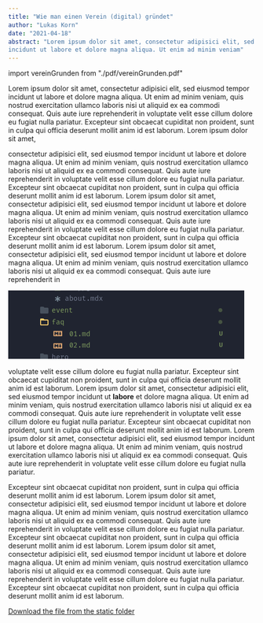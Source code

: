 ```yaml
---
title: "Wie man einen Verein (digital) gründet"
author: "Lukas Korn"
date: "2021-04-18"
abstract: "Lorem ipsum dolor sit amet, consectetur adipisici elit, sed eiusmod tempor
incidunt ut labore et dolore magna aliqua. Ut enim ad minim veniam"
---
```


import vereinGrunden from "./pdf/vereinGrunden.pdf"

Lorem ipsum dolor sit amet, consectetur adipisici elit, sed eiusmod tempor
incidunt ut labore et dolore magna aliqua. Ut enim ad minim veniam, quis nostrud
exercitation ullamco laboris nisi ut aliquid ex ea commodi consequat. Quis aute
iure reprehenderit in voluptate velit esse cillum dolore eu fugiat nulla
pariatur. Excepteur sint obcaecat cupiditat non proident, sunt in culpa qui
officia deserunt mollit anim id est laborum. Lorem ipsum dolor sit amet,

consectetur adipisici elit, sed eiusmod tempor incidunt ut labore et dolore
magna aliqua. Ut enim ad minim veniam, quis nostrud exercitation ullamco laboris
nisi ut aliquid ex ea commodi consequat. Quis aute iure reprehenderit in
voluptate velit esse cillum dolore eu fugiat nulla pariatur. Excepteur sint
obcaecat cupiditat non proident, sunt in culpa qui officia deserunt mollit anim
id est laborum. Lorem ipsum dolor sit amet, consectetur adipisici elit, sed
eiusmod tempor incidunt ut labore et dolore magna aliqua. Ut enim ad minim
veniam, quis nostrud exercitation ullamco laboris nisi ut aliquid ex ea commodi
consequat. Quis aute iure reprehenderit in voluptate velit esse cillum dolore eu
fugiat nulla pariatur. Excepteur sint obcaecat cupiditat non proident, sunt in
culpa qui officia deserunt mollit anim id est laborum. Lorem ipsum dolor sit
amet, consectetur adipisici elit, sed eiusmod tempor incidunt ut labore et
dolore magna aliqua. Ut enim ad minim veniam, quis nostrud exercitation ullamco
laboris nisi ut aliquid ex ea commodi consequat. Quis aute iure reprehenderit in

![Screenshot](./images/wie-man-einen-verein-grundet/02.png)

voluptate velit esse cillum dolore eu fugiat nulla pariatur. Excepteur sint
obcaecat cupiditat non proident, sunt in culpa qui officia deserunt mollit anim
id est laborum. Lorem ipsum dolor sit amet, consectetur adipisici elit, sed
eiusmod tempor incidunt ut **labore** et dolore magna aliqua. Ut enim ad minim
veniam, quis nostrud exercitation ullamco laboris nisi ut aliquid ex ea commodi
consequat. Quis aute iure reprehenderit in voluptate velit esse cillum dolore eu
fugiat nulla pariatur. Excepteur sint obcaecat cupiditat non proident, sunt in
culpa qui officia deserunt mollit anim id est laborum. Lorem ipsum dolor sit
amet, consectetur adipisici elit, sed eiusmod tempor incidunt ut labore et
dolore magna aliqua. Ut enim ad minim veniam, quis nostrud exercitation ullamco
laboris nisi ut aliquid ex ea commodi consequat. Quis aute iure reprehenderit in
voluptate velit esse cillum dolore eu fugiat nulla pariatur.

Excepteur sint obcaecat cupiditat non proident, sunt in culpa qui officia
deserunt mollit anim id est laborum. Lorem ipsum dolor sit amet, consectetur
adipisici elit, sed eiusmod tempor incidunt ut labore et dolore magna aliqua. Ut
enim ad minim veniam, quis nostrud exercitation ullamco laboris nisi ut aliquid
ex ea commodi consequat. Quis aute iure reprehenderit in voluptate velit esse
cillum dolore eu fugiat nulla pariatur. Excepteur sint obcaecat cupiditat non
proident, sunt in culpa qui officia deserunt mollit anim id est laborum. Lorem
ipsum dolor sit amet, consectetur adipisici elit, sed eiusmod tempor incidunt ut
labore et dolore magna aliqua. Ut enim ad minim veniam, quis nostrud
exercitation ullamco laboris nisi ut aliquid ex ea commodi consequat. Quis aute
iure reprehenderit in voluptate velit esse cillum dolore eu fugiat nulla
pariatur. Excepteur sint obcaecat cupiditat non proident, sunt in culpa qui
officia deserunt mollit anim id est laborum.

<a href={vereinGrunden} download>
  Download the file from the static folder
</a>
